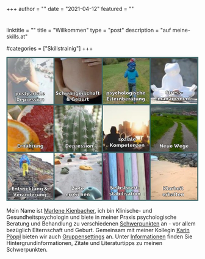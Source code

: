 +++
author = ""
date = "2021-04-12"
featured = ""
#
linktitle = ""
title = "Willkommen"
type = "post"
description = "auf meine-skills.at"

#categories = ["Skillstrainig"]
+++

<p align="center">
<a href ="/angebot/"><img  src="/img/Titelbild.jpg" alt="regretting motherhood father parenthood geburtstrauma postpartaledepression natal ernährungspsychologie abnehmen rosesrevolution gewalt selbstwert skillstraining babyblues achtsamkeit darmhypnose reizdarm elternberatung psychologin beratungbehandlung psychologisch mentalload" width="600"></a>
</p>


Mein Name ist [Marlene Kienbacher](/contact), ich bin Klinische- und Gesundheitspsychologin und biete in meiner Praxis psychologische Beratung und Behandlung zu verschiedenen [Schwerpunkten](/angebot) an - vor allem bezüglich Elternschaft und Geburt. 
Gemeinsam mit meiner Kollegin [Karin Pöppl](/karinpoeppl) bieten wir auch [Gruppensettings](/gruppensetting) an. Unter [Informationen](/allgemeineinformationen) finden Sie Hintergrundinformationen, Zitate und Literaturtipps zu meinen Schwerpunkten.

